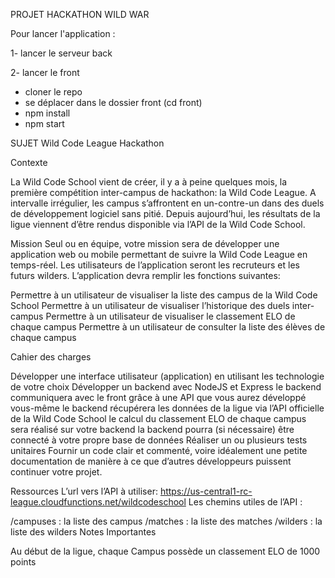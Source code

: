 PROJET HACKATHON WILD WAR

Pour lancer l'application :

1- lancer le serveur back
















2- lancer le front

- cloner le repo
- se déplacer dans le dossier front (cd front)
- npm install
- npm start

SUJET
Wild Code League
Hackathon

Contexte

La Wild Code School vient de créer, il y a à peine quelques mois, la première compétition inter-campus de hackathon: la Wild Code League.  A intervalle irrégulier, les campus s’affrontent en un-contre-un dans des duels de développement logiciel sans pitié. Depuis aujourd’hui, les résultats de la ligue viennent d’être rendus disponible via l’API de la Wild Code School. 

Mission
Seul ou en équipe, votre mission sera de développer une application web ou mobile permettant de suivre la Wild Code League en temps-réel. Les utilisateurs de l’application seront les recruteurs et les futurs wilders. L’application devra remplir les fonctions suivantes: 

Permettre à un utilisateur de visualiser la liste des campus de la Wild Code School
Permettre à un utilisateur de visualiser l’historique des duels inter-campus
Permettre à un utilisateur de visualiser  le classement ELO de chaque campus
Permettre à un utilisateur de consulter la liste des élèves de chaque campus

Cahier des charges 

Développer une interface utilisateur (application) en utilisant les technologie de votre choix 
Développer un backend avec NodeJS et Express
le backend communiquera avec le front grâce à une API que vous aurez développé vous-même
le backend récupérera les données de la ligue via l’API officielle de la Wild Code School
le calcul du classement ELO de chaque campus sera réalisé sur votre backend
la backend pourra (si nécessaire) être connecté à votre propre base de données
Réaliser un ou plusieurs tests unitaires
Fournir un code clair et commenté, voire idéalement une petite documentation de manière à ce que d’autres développeurs puissent continuer votre projet.




Ressources
L’url vers l’API à utiliser: https://us-central1-rc-league.cloudfunctions.net/wildcodeschool 
Les chemins utiles de l’API : 

/campuses : la liste des campus 
/matches   : la liste des matches
/wilders      : la liste des wilders
Notes Importantes

Au début de la ligue, chaque Campus possède un classement ELO de 1000 points
